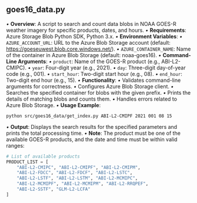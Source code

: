 ## goes16_data.py
*•* **Overview**: A script to search and count data blobs in NOAA GOES-R weather imagery for specific products, dates, and hours.
*•* **Requirements**: Azure Storage Blob Python SDK, Python 3.x.
*•* **Environment Variables**:
  *•* `AZURE_ACCOUNT_URL`: URL to the Azure Blob Storage account (default: https://goeseuwest.blob.core.windows.net/).
  *•* `AZURE_CONTAINER_NAME`: Name of the container in Azure Blob Storage (default: noaa-goes16).
*•* **Command-Line Arguments**: 
  *•* `product`: Name of the GOES-R product (e.g., ABI-L2-CMIPC).
  *•* `year`: Four-digit year (e.g., 2021).
  *•* `day`: Three-digit day-of-year code (e.g., 001).
  *•* `start_hour`: Two-digit start hour (e.g., 08).
  *•* `end_hour`: Two-digit end hour (e.g., 15).
*•* **Functionality**:
  *•* Validates command-line arguments for correctness.
  *•* Configures Azure Blob Storage client.
  *•* Searches the specified container for blobs with the given prefix.
  *•* Prints the details of matching blobs and counts them.
  *•* Handles errors related to Azure Blob Storage.
*•* **Usage Example**:
  ```
 python src/goes16_data/get_index.py ABI-L2-CMIPF 2021 001 08 15
  ```
*•* **Output**: Displays the search results for the specified parameters and prints the total processing time.
*•* **Note**: The product must be one of the available GOES-R products, and the date and time must be within valid ranges:
```python
# List of available products
PRODUCT_LIST = [
    "ABI-L2-CMIPC", "ABI-L2-CMIPF", "ABI-L2-CMIPM",
    "ABI-L2-FDCC", "ABI-L2-FDCF", "ABI-L2-LSTC",
    "ABI-L2-LSTF", "ABI-L2-LSTM", "ABI-L2-MCMIPC",
    "ABI-L2-MCMIPF", "ABI-L2-MCMIPM", "ABI-L2-RRQPEF",
    "ABI-L2-SSTF", "GLM-L2-LCFA"
]
```
